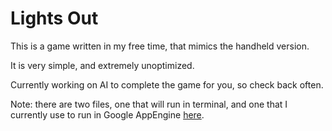 # Lights Out

This is a game written in my free time, that mimics the handheld version.

It is very simple, and extremely unoptimized.

Currently working on AI to complete the game for you, so check back often.

Note: there are two files, one that will run in terminal, and one that I currently use to run in Google AppEngine [here](lights-outg.appspot.com).
